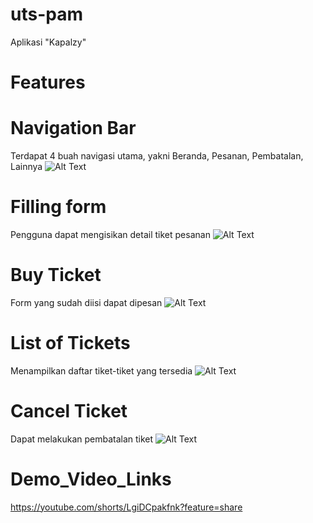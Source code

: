 # uts-pam
Aplikasi "Kapalzy"

# Features
# Navigation Bar
Terdapat 4 buah navigasi utama, yakni Beranda, Pesanan, Pembatalan, Lainnya
![Alt Text](Navigation_Bar.gif)

# Filling form
Pengguna dapat mengisikan detail tiket pesanan
![Alt Text](Fill.gif)

# Buy Ticket
Form yang sudah diisi dapat dipesan
![Alt Text](Buy_Ticket.gif)

# List of Tickets
Menampilkan daftar tiket-tiket yang tersedia
![Alt Text](List.gif)

# Cancel Ticket
Dapat melakukan pembatalan tiket
![Alt Text](Cancel_Ticket.gif)

# Demo_Video_Links
https://youtube.com/shorts/LgiDCpakfnk?feature=share
